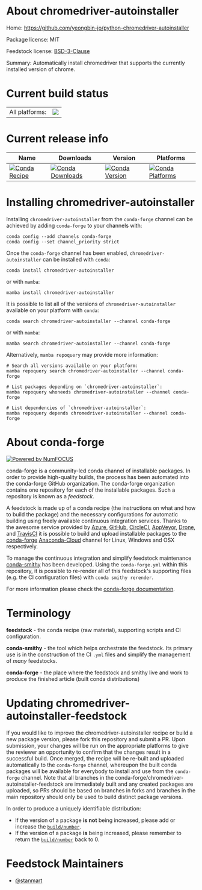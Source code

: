 About chromedriver-autoinstaller
================================

Home: https://github.com/yeongbin-jo/python-chromedriver-autoinstaller

Package license: MIT

Feedstock license: [BSD-3-Clause](https://github.com/conda-forge/chromedriver-autoinstaller-feedstock/blob/main/LICENSE.txt)

Summary: Automatically install chromedriver that supports the currently installed version of chrome.

Current build status
====================


<table><tr><td>All platforms:</td>
    <td>
      <a href="https://dev.azure.com/conda-forge/feedstock-builds/_build/latest?definitionId=18145&branchName=main">
        <img src="https://dev.azure.com/conda-forge/feedstock-builds/_apis/build/status/chromedriver-autoinstaller-feedstock?branchName=main">
      </a>
    </td>
  </tr>
</table>

Current release info
====================

| Name | Downloads | Version | Platforms |
| --- | --- | --- | --- |
| [![Conda Recipe](https://img.shields.io/badge/recipe-chromedriver--autoinstaller-green.svg)](https://anaconda.org/conda-forge/chromedriver-autoinstaller) | [![Conda Downloads](https://img.shields.io/conda/dn/conda-forge/chromedriver-autoinstaller.svg)](https://anaconda.org/conda-forge/chromedriver-autoinstaller) | [![Conda Version](https://img.shields.io/conda/vn/conda-forge/chromedriver-autoinstaller.svg)](https://anaconda.org/conda-forge/chromedriver-autoinstaller) | [![Conda Platforms](https://img.shields.io/conda/pn/conda-forge/chromedriver-autoinstaller.svg)](https://anaconda.org/conda-forge/chromedriver-autoinstaller) |

Installing chromedriver-autoinstaller
=====================================

Installing `chromedriver-autoinstaller` from the `conda-forge` channel can be achieved by adding `conda-forge` to your channels with:

```
conda config --add channels conda-forge
conda config --set channel_priority strict
```

Once the `conda-forge` channel has been enabled, `chromedriver-autoinstaller` can be installed with `conda`:

```
conda install chromedriver-autoinstaller
```

or with `mamba`:

```
mamba install chromedriver-autoinstaller
```

It is possible to list all of the versions of `chromedriver-autoinstaller` available on your platform with `conda`:

```
conda search chromedriver-autoinstaller --channel conda-forge
```

or with `mamba`:

```
mamba search chromedriver-autoinstaller --channel conda-forge
```

Alternatively, `mamba repoquery` may provide more information:

```
# Search all versions available on your platform:
mamba repoquery search chromedriver-autoinstaller --channel conda-forge

# List packages depending on `chromedriver-autoinstaller`:
mamba repoquery whoneeds chromedriver-autoinstaller --channel conda-forge

# List dependencies of `chromedriver-autoinstaller`:
mamba repoquery depends chromedriver-autoinstaller --channel conda-forge
```


About conda-forge
=================

[![Powered by
NumFOCUS](https://img.shields.io/badge/powered%20by-NumFOCUS-orange.svg?style=flat&colorA=E1523D&colorB=007D8A)](https://numfocus.org)

conda-forge is a community-led conda channel of installable packages.
In order to provide high-quality builds, the process has been automated into the
conda-forge GitHub organization. The conda-forge organization contains one repository
for each of the installable packages. Such a repository is known as a *feedstock*.

A feedstock is made up of a conda recipe (the instructions on what and how to build
the package) and the necessary configurations for automatic building using freely
available continuous integration services. Thanks to the awesome service provided by
[Azure](https://azure.microsoft.com/en-us/services/devops/), [GitHub](https://github.com/),
[CircleCI](https://circleci.com/), [AppVeyor](https://www.appveyor.com/),
[Drone](https://cloud.drone.io/welcome), and [TravisCI](https://travis-ci.com/)
it is possible to build and upload installable packages to the
[conda-forge](https://anaconda.org/conda-forge) [Anaconda-Cloud](https://anaconda.org/)
channel for Linux, Windows and OSX respectively.

To manage the continuous integration and simplify feedstock maintenance
[conda-smithy](https://github.com/conda-forge/conda-smithy) has been developed.
Using the ``conda-forge.yml`` within this repository, it is possible to re-render all of
this feedstock's supporting files (e.g. the CI configuration files) with ``conda smithy rerender``.

For more information please check the [conda-forge documentation](https://conda-forge.org/docs/).

Terminology
===========

**feedstock** - the conda recipe (raw material), supporting scripts and CI configuration.

**conda-smithy** - the tool which helps orchestrate the feedstock.
                   Its primary use is in the construction of the CI ``.yml`` files
                   and simplify the management of *many* feedstocks.

**conda-forge** - the place where the feedstock and smithy live and work to
                  produce the finished article (built conda distributions)


Updating chromedriver-autoinstaller-feedstock
=============================================

If you would like to improve the chromedriver-autoinstaller recipe or build a new
package version, please fork this repository and submit a PR. Upon submission,
your changes will be run on the appropriate platforms to give the reviewer an
opportunity to confirm that the changes result in a successful build. Once
merged, the recipe will be re-built and uploaded automatically to the
`conda-forge` channel, whereupon the built conda packages will be available for
everybody to install and use from the `conda-forge` channel.
Note that all branches in the conda-forge/chromedriver-autoinstaller-feedstock are
immediately built and any created packages are uploaded, so PRs should be based
on branches in forks and branches in the main repository should only be used to
build distinct package versions.

In order to produce a uniquely identifiable distribution:
 * If the version of a package **is not** being increased, please add or increase
   the [``build/number``](https://docs.conda.io/projects/conda-build/en/latest/resources/define-metadata.html#build-number-and-string).
 * If the version of a package **is** being increased, please remember to return
   the [``build/number``](https://docs.conda.io/projects/conda-build/en/latest/resources/define-metadata.html#build-number-and-string)
   back to 0.

Feedstock Maintainers
=====================

* [@stanmart](https://github.com/stanmart/)

